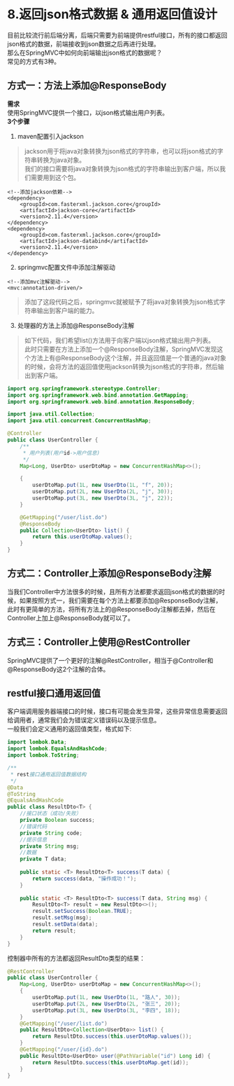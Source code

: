 # 8.返回json格式数据 & 通用返回值设计
目前比较流行前后端分离，后端只需要为前端提供restful接口，所有的接口都返回json格式的数据，前端接收到json数据之后再进行处理。   
那么在SpringMVC中如何向前端输出json格式的数据呢？   
常见的方式有3种。  
## 方式一：方法上添加@ResponseBody
**需求**   
使用SpringMVC提供一个接口，以json格式输出用户列表。   
**3个步骤**   
1. maven配置引入jackson
> jackson用于将java对象转换为json格式的字符串，也可以将json格式的字符串转换为java对象。   
> 我们的接口需要将java对象转换为json格式的字符串输出到客户端，所以我们需要用到这个包。   
```text
<!--添加jackson依赖-->
<dependency>
    <groupId>com.fasterxml.jackson.core</groupId>
    <artifactId>jackson-core</artifactId>
    <version>2.11.4</version>
</dependency>
<dependency>
    <groupId>com.fasterxml.jackson.core</groupId>
    <artifactId>jackson-databind</artifactId>
    <version>2.11.4</version>
</dependency>
```
2. springmvc配置文件中添加注解驱动   
```text
<!--添加mvc注解驱动-->
<mvc:annotation-driven/>
```
> 添加了这段代码之后，springmvc就被赋予了将java对象转换为json格式字符串输出到客户端的能力。
3. 处理器的方法上添加@ResponseBody注解   
> 如下代码，我们希望list()方法用于向客户端以json格式输出用户列表。   
> 此时只需要在方法上添加一个@ResponseBody注解，SpringMVC发现这个方法上有@ResponseBody这个注解，并且返回值是一个普通的java对象的时候，会将方法的返回值使用jackson转换为json格式的字符串，然后输出到客户端。

```java
import org.springframework.stereotype.Controller;
import org.springframework.web.bind.annotation.GetMapping;
import org.springframework.web.bind.annotation.ResponseBody;

import java.util.Collection;
import java.util.concurrent.ConcurrentHashMap;

@Controller
public class UserController {
    /**
     * 用户列表(用户id->用户信息)
     */
    Map<Long, UserDto> userDtoMap = new ConcurrentHashMap<>();

    {
        userDtoMap.put(1L, new UserDto(1L, "f", 20));
        userDtoMap.put(2L, new UserDto(2L, "j", 30));
        userDtoMap.put(3L, new UserDto(3L, "j", 22));
    }

    @GetMapping("/user/list.do")
    @ResponseBody
    public Collection<UserDto> list() {
        return this.userDtoMap.values();
    }
}
```

## 方式二：Controller上添加@ResponseBody注解
当我们Controller中方法很多的时候，且所有方法都要求返回json格式的数据的时候，如果按照方式一，我们需要在每个方法上都要添加@ResponseBody注解，此时有更简单的方法，将所有方法上的@ResponseBody注解都去掉，然后在Controller上加上@ResponseBody就可以了。   
## 方式三：Controller上使用@RestController
SpringMVC提供了一个更好的注解@RestController，相当于@Controller和@ResponseBody这2个注解的合体。
## restful接口通用返回值
客户端调用服务器端接口的时候，接口有可能会发生异常，这些异常信息需要返回给调用者，通常我们会为错误定义错误码以及提示信息。   
一般我们会定义通用的返回值类型，格式如下:

```java
import lombok.Data;
import lombok.EqualsAndHashCode;
import lombok.ToString;

/**
 * rest接口通用返回值数据结构
 */
@Data
@ToString
@EqualsAndHashCode
public class ResultDto<T> {
    //接口状态（成功/失败）
    private Boolean success;
    //错误代码
    private String code;
    //提示信息
    private String msg;
    //数据
    private T data;
    
    public static <T> ResultDto<T> success(T data) {
        return success(data, "操作成功！");
    }
    
    public static <T> ResultDto<T> success(T data, String msg) {
        ResultDto<T> result = new ResultDto<>();
        result.setSuccess(Boolean.TRUE);
        result.setMsg(msg);
        result.setData(data);
        return result;
    }
}
```
控制器中所有的方法都返回ResultDto类型的结果：   
```java
@RestController
public class UserController {
    Map<Long, UserDto> userDtoMap = new ConcurrentHashMap<>();
    {
        userDtoMap.put(1L, new UserDto(1L, "路人", 30));
        userDtoMap.put(2L, new UserDto(2L, "张三", 20));
        userDtoMap.put(3L, new UserDto(3L, "李四", 18));
    }
    @GetMapping("/user/list.do")
    public ResultDto<Collection<UserDto>> list() {
        return ResultDto.success(this.userDtoMap.values());
    }
    @GetMapping("/user/{id}.do")
    public ResultDto<UserDto> user(@PathVariable("id") Long id) {
        return ResultDto.success(this.userDtoMap.get(id));
    }
}
```
